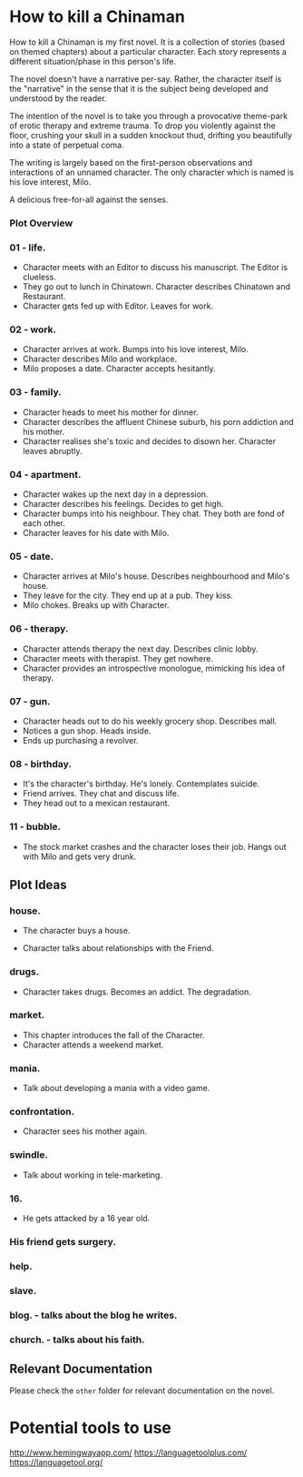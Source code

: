 # How to kill a Chinaman

How to kill a Chinaman is my first novel. It is a collection of stories (based on themed chapters) about a particular character. Each story represents a different situation/phase in this person's life.

The novel doesn't have a narrative per-say. Rather, the character itself is the "narrative" in the sense that it is the subject being developed and understood by the reader.

The intention of the novel is to take you through a provocative theme-park of erotic therapy and extreme trauma. To drop you violently against the floor, crushing your skull in a sudden knockout thud, drifting you beautifully into a state of perpetual coma.

The writing is largely based on the first-person observations and interactions of an unnamed character. The only character which is named is his love interest, Milo.

A delicious free-for-all against the senses.

### Plot Overview

### 01 - life.

- Character meets with an Editor to discuss his manuscript. The Editor is clueless.
- They go out to lunch in Chinatown. Character describes Chinatown and Restaurant.
- Character gets fed up with Editor. Leaves for work.

### 02 - work.

- Character arrives at work. Bumps into his love interest, Milo.
- Character describes Milo and workplace.
- Milo proposes a date. Character accepts hesitantly.

### 03 - family.

- Character heads to meet his mother for dinner.
- Character describes the affluent Chinese suburb, his porn addiction and his mother.
- Character realises she's toxic and decides to disown her. Character leaves abruptly.

### 04 - apartment.

- Character wakes up the next day in a depression.
- Character describes his feelings. Decides to get high.
- Character bumps into his neighbour. They chat. They both are fond of each other.
- Character leaves for his date with Milo.

### 05 - date.

- Character arrives at Milo's house. Describes neighbourhood and Milo's house.
- They leave for the city. They end up at a pub. They kiss.
- Milo chokes. Breaks up with Character.

### 06 - therapy.

- Character attends therapy the next day. Describes clinic lobby.
- Character meets with therapist. They get nowhere.
- Character provides an introspective monologue, mimicking his idea of therapy.

### 07 - gun.

- Character heads out to do his weekly grocery shop. Describes mall.
- Notices a gun shop. Heads inside.
- Ends up purchasing a revolver.

### 08 - birthday.

- It's the character's birthday. He's lonely. Contemplates suicide.
- Friend arrives. They chat and discuss life.
- They head out to a mexican restaurant. 

### 11 - bubble.

- The stock market crashes and the character loses their job. Hangs out with Milo and gets very drunk.

###


## Plot Ideas

### house.

- The character buys a house.

- Character talks about relationships with the Friend.

### drugs.

- Character takes drugs. Becomes an addict. The degradation.

### market.

- This chapter introduces the fall of the Character.
- Character attends a weekend market.

### mania.

- Talk about developing a mania with a video game.

### confrontation.
- Character sees his mother again.

### swindle.
- Talk about working in tele-marketing.

### 16.
- He gets attacked by a 16 year old.

### His friend gets surgery.
### help.
### slave.
### blog. - talks about the blog he writes.
### church. - talks about his faith.

## Relevant Documentation

Please check the `other` folder for relevant documentation on the novel.

# Potential tools to use

http://www.hemingwayapp.com/
https://languagetoolplus.com/
https://languagetool.org/
